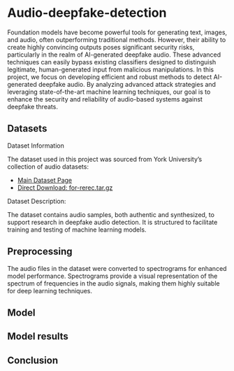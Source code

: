 # Audio-deepfake-detection

Foundation models have become powerful tools for generating text, images, and audio, often outperforming traditional methods. However, their ability to create highly convincing outputs poses significant security risks, particularly in the realm of AI-generated deepfake audio. These advanced techniques can easily bypass existing classifiers designed to distinguish legitimate, human-generated input from malicious manipulations. In this project, we focus on developing efficient and robust methods to detect AI-generated deepfake audio. By analyzing advanced attack strategies and leveraging state-of-the-art machine learning techniques, our goal is to enhance the security and reliability of audio-based systems against deepfake threats.


## Datasets

Dataset Information

The dataset used in this project was sourced from York University’s collection of audio datasets:

- [Main Dataset Page](https://bil.eecs.yorku.ca/datasets/)
- [Direct Download: for-rerec.tar.gz](https://www.eecs.yorku.ca/~bil/Datasets/for-rerec.tar.gz)

Dataset Description:

The dataset contains audio samples, both authentic and synthesized, to support research in deepfake audio detection. It is structured to facilitate training and testing of machine learning models.

## Preprocessing

The audio files in the dataset were converted to spectrograms for enhanced model performance. Spectrograms provide a visual representation of the spectrum of frequencies in the audio signals, making them highly suitable for deep learning techniques.


## Model 


## Model results


## Conclusion

